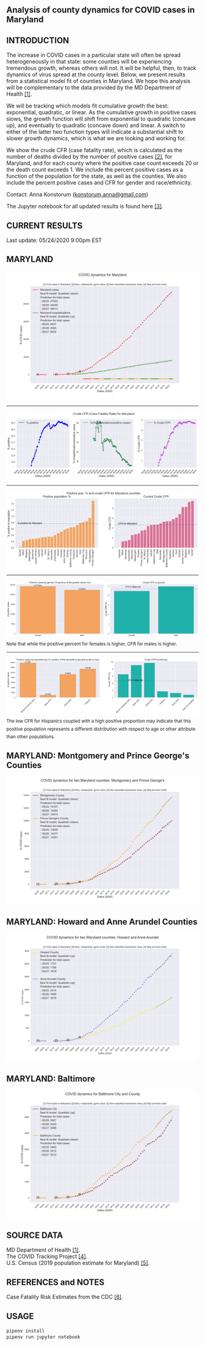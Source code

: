 Analysis of county dynamics for COVID cases in Maryland
------------

INTRODUCTION
------------
The increase in COVID cases in a particular state will often be spread heterogeneously in that state: some counties will be experiencing tremendous growth, whereas others will not.  It will be helpful, then, to track dynamics of virus spread at the county level.  Below, we present results from a statistical model fit of counties in Maryland.  We hope this analysis will be complementary to the data provided by the MD Department of Health [[1]](https://coronavirus.maryland.gov/).  

We will be tracking which models fit cumulative growth the best: exponential, quadratic, or linear.  As the cumulative growth in positive cases slows, the growth function will shift from exponential to quadratic (concave up), and eventually to quadratic (concave down) and linear.  A switch to either of the latter two function types will indicate a substantial shift to slower growth dynamics, which is what we are looking and working for.

We show the crude CFR (case fatality rate), which is calculated as the number of deaths divided by the number of positive cases [[2]](https://en.wikipedia.org/wiki/Case_fatality_rate), for Maryland, and for each county where the positive case count exceeds 20 or the death count exceeds 1.  We include the percent positive cases as a function of the population for the state, as well as the counties.  We also include the percent positive cases and CFR for gender and race/ethnicity.

Contact: Anna Konstorum (konstorum.anna@gmail.com)

The Jupyter notebook for all updated results is found here [[3]](https://github.com/akonstodata/md_county_covid/blob/master/code/MD_COVID_Dynamics_model_choose_v2.ipynb).

CURRENT RESULTS
------------
Last update: 05/24/2020 9:00pm EST

MARYLAND
------------

![](https://github.com/akonstodata/md_county_covid/blob/master/results/MD_COVID_update.png)

------------
![](https://github.com/akonstodata/md_county_covid/blob/master/results/MD_COVID_percent.png)
 
 ------------
![](https://github.com/akonstodata/md_county_covid/blob/master/results/MD_COVID_county_stats.png)

 ------------
![](https://github.com/akonstodata/md_county_covid/blob/master/results/MD_COVID_gender.png)
<sub> Note that while the positive percent for females is higher, CFR for males is higher.</sub>

 ------------
![](https://github.com/akonstodata/md_county_covid/blob/master/results/MD_COVID_types.png)
<sub> The low CFR for Hispanics coupled with a high positive proportion may indicate that this positive population represents a different distribution with respect to age or other attribute than other populations.  </sub>

MARYLAND: Montgomery and Prince George's Counties
------------
![](https://github.com/akonstodata/md_county_covid/blob/master/results/MD_COVID_Mont_Prince_update.png)

MARYLAND: Howard and Anne Arundel Counties
------------
![](https://github.com/akonstodata/md_county_covid/blob/master/results/MD_COVID_Howard_AA_update.png)

MARYLAND: Baltimore
------------
![](https://github.com/akonstodata/md_county_covid/blob/master/results/MD_COVID_Baltimore_update.png)

SOURCE DATA
------------
MD Department of Health [[1]](https://coronavirus.maryland.gov/).  
The COVID Tracking Project [[4]](https://covidtracking.com/).    
U.S. Census (2019 population estimate for Maryland) [[5]](https://www.census.gov/quickfacts/fact/table/MD/PST045219#).  

REFERENCES and NOTES
------------
Case Fatality Risk Estimates from the CDC [[6]](https://wwwnc.cdc.gov/eid/article/26/6/20-0320_article).

USAGE
------------
```
pipenv install
pipenv run jupyter notebook
```

